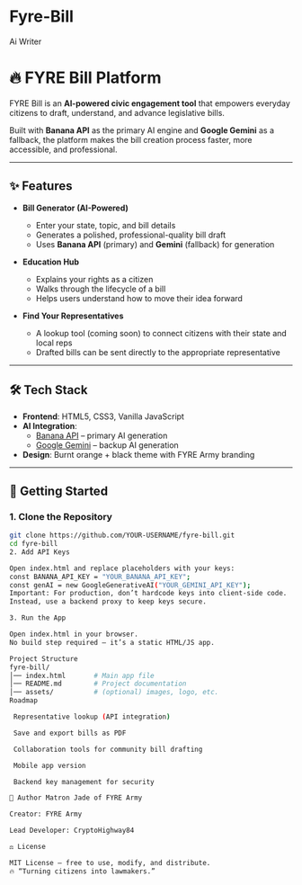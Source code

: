 # Fyre-Bill
Ai Writer

# 🔥 FYRE Bill Platform

FYRE Bill is an **AI-powered civic engagement tool** that empowers everyday citizens to draft, understand, and advance legislative bills.  

Built with **Banana API** as the primary AI engine and **Google Gemini** as a fallback, the platform makes the bill creation process faster, more accessible, and professional.  

---

## ✨ Features

- **Bill Generator (AI-Powered)**
  - Enter your state, topic, and bill details
  - Generates a polished, professional-quality bill draft
  - Uses **Banana API** (primary) and **Gemini** (fallback) for generation

- **Education Hub**
  - Explains your rights as a citizen
  - Walks through the lifecycle of a bill
  - Helps users understand how to move their idea forward

- **Find Your Representatives**
  - A lookup tool (coming soon) to connect citizens with their state and local reps
  - Drafted bills can be sent directly to the appropriate representative

---

## 🛠️ Tech Stack

- **Frontend**: HTML5, CSS3, Vanilla JavaScript
- **AI Integration**:
  - [Banana API](https://banana.dev/) – primary AI generation
  - [Google Gemini](https://ai.google.dev/) – backup AI generation
- **Design**: Burnt orange + black theme with FYRE Army branding

---

## 🚀 Getting Started

### 1. Clone the Repository
```bash
git clone https://github.com/YOUR-USERNAME/fyre-bill.git
cd fyre-bill
2. Add API Keys

Open index.html and replace placeholders with your keys:
const BANANA_API_KEY = "YOUR_BANANA_API_KEY";
const genAI = new GoogleGenerativeAI("YOUR_GEMINI_API_KEY");
Important: For production, don’t hardcode keys into client-side code.
Instead, use a backend proxy to keep keys secure.

3. Run the App

Open index.html in your browser.
No build step required — it’s a static HTML/JS app.

Project Structure
fyre-bill/
│── index.html       # Main app file
│── README.md        # Project documentation
│── assets/          # (optional) images, logo, etc.
Roadmap

 Representative lookup (API integration)

 Save and export bills as PDF

 Collaboration tools for community bill drafting

 Mobile app version

 Backend key management for security

👤 Author Matron Jade of FYRE Army

Creator: FYRE Army

Lead Developer: CryptoHighway84

⚖️ License

MIT License – free to use, modify, and distribute.
🔥 “Turning citizens into lawmakers.”
